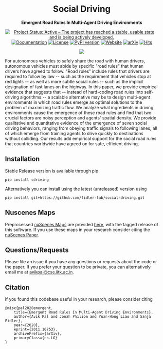 <div align="center">

# Social Driving

**Emergent Road Rules In Multi-Agent Driving Environments**

[![Project Status: Active – The project has reached a stable, usable state and is being actively developed.](https://www.repostatus.org/badges/latest/active.svg)](https://www.repostatus.org/#active)
[![Documentation](https://img.shields.io/badge/docs-latest-blue.svg)](https://avikpal.gitbook.io/social-driving/)
[![License](http://img.shields.io/badge/license-MIT-brightgreen.svg?style=flat)](LICENSE)
[![PyPI version](https://badge.fury.io/py/sdriving.svg)](https://badge.fury.io/py/sdriving)
[![Website](https://img.shields.io/badge/wepage-up-red.svg)](https://fidler-lab.github.io/social-driving/)
[![arXiv](https://img.shields.io/badge/arXiv-2011.10753-f9f107.svg)](https://arxiv.org/abs/2011.10753)
[![Hits](https://hits.seeyoufarm.com/api/count/incr/badge.svg?url=https%3A%2F%2Fgithub.com%2Ffidler-lab%2Fsocial-driving&count_bg=%23C83D3D&title_bg=%23555555&icon=&icon_color=%23E7E7E7&title=hits&edge_flat=false)](https://hits.seeyoufarm.com)

<img src="assets/header.gif">

</div>

For autonomous vehicles to safely share the road with human drivers, autonomous vehicles must abide by specific "road rules" that human drivers have agreed to follow. "Road rules" include rules that drivers are required to follow by law -- such as the requirement that vehicles stop at red lights -- as well as more subtle social rules -- such as the implicit designation of fast lanes on the highway. In this paper, we provide empirical evidence that suggests that -- instead of hard-coding road rules into self-driving algorithms -- a scalable alternative may be to design multi-agent environments in which road rules emerge as optimal solutions to the problem of maximizing traffic flow. We analyze what ingredients in driving environments cause the emergence of these road rules and find that two crucial factors are noisy perception and agents' spatial density. We provide qualitative and quantitative evidence of the emergence of seven social driving behaviors, ranging from obeying traffic signals to following lanes, all of which emerge from training agents to drive quickly to destinations without colliding. Our results add empirical support for the social road rules that countries worldwide have agreed on for safe, efficient driving. 


<!-- [![Downloads](https://pepy.tech/badge/sdriving)](https://pepy.tech/project/sdriving)
[![Downloads](https://pepy.tech/badge/sdriving/month)](https://pepy.tech/project/sdriving/month)
[![Downloads](https://pepy.tech/badge/sdriving/week)](https://pepy.tech/project/sdriving/week) -->

## Installation

Stable Release version is available through pip

```
pip install sdriving
```

Alternatively you can install using the latest (unreleased) version using
```
pip install git+https://github.com/fidler-lab/social-driving.git
```


## Nuscenes Maps

Preprocessed [nuScenes Maps](https://www.nuscenes.org/) are provided [here](https://github.com/fidler-lab/social-driving/releases/download/v0.0.1-alpha/data.zip), with the tagged release of this software. If you use these maps in your research consider citing the [nuScenes Paper](https://arxiv.org/abs/1903.11027).

## Questions/Requests

Please file an issue if you have any questions or requests about the code or the paper. If you prefer your question to be private, you can alternatively email me at avikpal@cse.iitk.ac.in.

## Citation

If you found this codebase useful in your research, please consider citing

```
@misc{pal2020emergent,
    title={Emergent Road Rules In Multi-Agent Driving Environments}, 
    author={Avik Pal and Jonah Philion and Yuan-Hong Liao and Sanja Fidler},
    year={2020},
    eprint={2011.10753},
    archivePrefix={arXiv},
    primaryClass={cs.LG}
}
```
